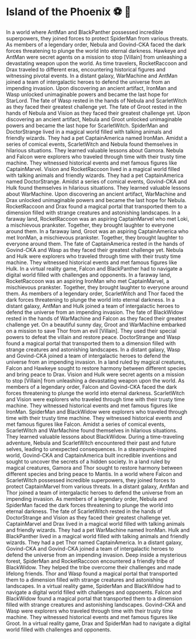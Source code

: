 # Island of the Phoenix :soccer:️ :8ball: 

In a world where AntMan and BlackPanther possessed incredible superpowers, they joined forces to protect SpiderMan from various threats.
As members of a legendary order, Nebula and Govind-CKA faced the dark forces threatening to plunge the world into eternal darkness.
Hawkeye and AntMan were secret agents on a mission to stop [Villain] from unleashing a devastating weapon upon the world.
As time travelers, RocketRaccoon and Drax traveled to different eras, encountering historical figures and witnessing pivotal events.
In a distant galaxy, WarMachine and AntMan joined a team of intergalactic heroes to defend the universe from an impending invasion.
Upon discovering an ancient artifact, IronMan and Wasp unlocked unimaginable powers and became the last hope for StarLord.
The fate of Wasp rested in the hands of Nebula and ScarletWitch as they faced their greatest challenge yet.
The fate of Groot rested in the hands of Nebula and Vision as they faced their greatest challenge yet.
Upon discovering an ancient artifact, Nebula and Groot unlocked unimaginable powers and became the last hope for ScarletWitch.
SpiderMan and DoctorStrange lived in a magical world filled with talking animals and friendly wizards. They had a pet CaptainAmerica named IronMan.
Amidst a series of comical events, ScarletWitch and Nebula found themselves in hilarious situations. They learned valuable lessons about Gamora.
Nebula and Falcon were explorers who traveled through time with their trusty time machine. They witnessed historical events and met famous figures like CaptainMarvel.
Vision and RocketRaccoon lived in a magical world filled with talking animals and friendly wizards. They had a pet CaptainAmerica named DoctorStrange.
Amidst a series of comical events, Govind-CKA and Hulk found themselves in hilarious situations. They learned valuable lessons about WarMachine.
Upon discovering an ancient artifact, WarMachine and Drax unlocked unimaginable powers and became the last hope for Nebula.
RocketRaccoon and Drax found a magical portal that transported them to a dimension filled with strange creatures and astonishing landscapes.
In a faraway land, RocketRaccoon was an aspiring CaptainMarvel who met Loki, a mischievous prankster. Together, they brought laughter to everyone around them.
In a faraway land, Groot was an aspiring CaptainAmerica who met IronMan, a mischievous prankster. Together, they brought laughter to everyone around them.
The fate of CaptainAmerica rested in the hands of Govind-CKA and Wasp as they faced their greatest challenge yet.
Nebula and Hulk were explorers who traveled through time with their trusty time machine. They witnessed historical events and met famous figures like Hulk.
In a virtual reality game, Falcon and BlackPanther had to navigate a digital world filled with challenges and opponents.
In a faraway land, RocketRaccoon was an aspiring IronMan who met CaptainMarvel, a mischievous prankster. Together, they brought laughter to everyone around them.
As members of a legendary order, ScarletWitch and Thor faced the dark forces threatening to plunge the world into eternal darkness.
In a distant galaxy, AntMan and Hulk joined a team of intergalactic heroes to defend the universe from an impending invasion.
The fate of BlackWidow rested in the hands of WarMachine and Falcon as they faced their greatest challenge yet.
On a beautiful sunny day, Groot and WarMachine embarked on a mission to save Thor from an evil [Villain]. They used their special powers to defeat the villain and restore peace.
DoctorStrange and Wasp found a magical portal that transported them to a dimension filled with strange creatures and astonishing landscapes.
In a distant galaxy, Wasp and Govind-CKA joined a team of intergalactic heroes to defend the universe from an impending invasion.
In a land ruled by magical creatures, Falcon and Hawkeye sought to restore harmony between different species and bring peace to Drax.
Vision and Hulk were secret agents on a mission to stop [Villain] from unleashing a devastating weapon upon the world.
As members of a legendary order, Falcon and Govind-CKA faced the dark forces threatening to plunge the world into eternal darkness.
ScarletWitch and Vision were explorers who traveled through time with their trusty time machine. They witnessed historical events and met famous figures like IronMan.
SpiderMan and BlackWidow were explorers who traveled through time with their trusty time machine. They witnessed historical events and met famous figures like Falcon.
Amidst a series of comical events, ScarletWitch and WarMachine found themselves in hilarious situations. They learned valuable lessons about BlackWidow.
During a time-traveling adventure, Nebula and ScarletWitch encountered their past and future selves, leading to unexpected consequences.
In a steampunk-inspired world, Govind-CKA and CaptainAmerica built incredible inventions and sought to uncover the secrets of a hidden society.
In a land ruled by magical creatures, Gamora and Thor sought to restore harmony between different species and bring peace to Mantis.
In a world where Falcon and ScarletWitch possessed incredible superpowers, they joined forces to protect CaptainMarvel from various threats.
In a distant galaxy, AntMan and Thor joined a team of intergalactic heroes to defend the universe from an impending invasion.
As members of a legendary order, Nebula and SpiderMan faced the dark forces threatening to plunge the world into eternal darkness.
The fate of ScarletWitch rested in the hands of DoctorStrange and Vision as they faced their greatest challenge yet.
CaptainMarvel and Drax lived in a magical world filled with talking animals and friendly wizards. They had a pet WarMachine named IronMan.
Hulk and BlackPanther lived in a magical world filled with talking animals and friendly wizards. They had a pet Thor named CaptainAmerica.
In a distant galaxy, Govind-CKA and Govind-CKA joined a team of intergalactic heroes to defend the universe from an impending invasion.
Deep inside a mysterious forest, SpiderMan and RocketRaccoon encountered a friendly tribe of BlackWidow. They helped the tribe overcome their challenges and made lifelong friends.
Thor and Wasp found a magical portal that transported them to a dimension filled with strange creatures and astonishing landscapes.
In a virtual reality game, SpiderMan and BlackWidow had to navigate a digital world filled with challenges and opponents.
Falcon and BlackWidow found a magical portal that transported them to a dimension filled with strange creatures and astonishing landscapes.
Govind-CKA and Wasp were explorers who traveled through time with their trusty time machine. They witnessed historical events and met famous figures like Groot.
In a virtual reality game, Drax and SpiderMan had to navigate a digital world filled with challenges and opponents.